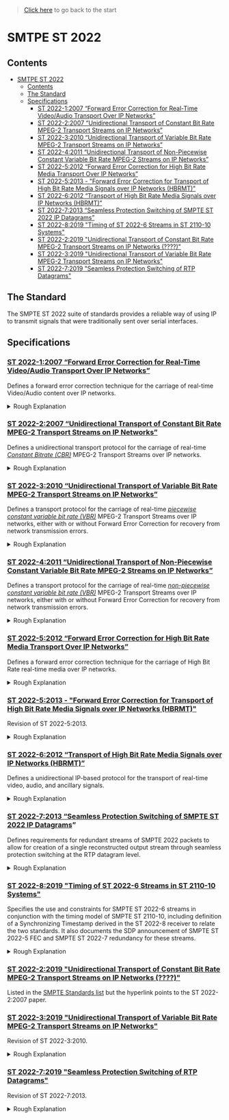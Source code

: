 > [Click here](/README.md) to go back to the start
 
# SMTPE ST 2022

## Contents
- [SMTPE ST 2022](#smtpe-st-2022)
  - [Contents](#contents)
  - [The Standard](#the-standard)
  - [Specifications](#specifications)
    - [ST 2022-1:2007 “Forward Error Correction for Real-Time Video/Audio Transport Over IP Networks”](#st-2022-12007-forward-error-correction-for-real-time-videoaudio-transport-over-ip-networks)
    - [ST 2022-2:2007 “Unidirectional Transport of Constant Bit Rate MPEG-2 Transport Streams on IP Networks”](#st-2022-22007-unidirectional-transport-of-constant-bit-rate-mpeg-2-transport-streams-on-ip-networks)
    - [ST 2022-3:2010 “Unidirectional Transport of Variable Bit Rate MPEG-2 Transport Streams on IP Networks”](#st-2022-32010-unidirectional-transport-of-variable-bit-rate-mpeg-2-transport-streams-on-ip-networks)
    - [ST 2022-4:2011 “Unidirectional Transport of Non-Piecewise Constant Variable Bit Rate MPEG-2 Streams on IP Networks”](#st-2022-42011-unidirectional-transport-of-non-piecewise-constant-variable-bit-rate-mpeg-2-streams-on-ip-networks)
    - [ST 2022-5:2012 “Forward Error Correction for High Bit Rate Media Transport Over IP Networks”](#st-2022-52012-forward-error-correction-for-high-bit-rate-media-transport-over-ip-networks)
    - [ST 2022-5:2013 - "Forward Error Correction for Transport of High Bit Rate Media Signals over IP Networks (HBRMT)"](#st-2022-52013---forward-error-correction-for-transport-of-high-bit-rate-media-signals-over-ip-networks-hbrmt)
    - [ST 2022-6:2012 “Transport of High Bit Rate Media Signals over IP Networks (HBRMT)”](#st-2022-62012-transport-of-high-bit-rate-media-signals-over-ip-networks-hbrmt)
    - [ST 2022-7:2013 “Seamless Protection Switching of SMPTE ST 2022 IP Datagrams”](#st-2022-72013-seamless-protection-switching-of-smpte-st-2022-ip-datagrams)
    - [ST 2022-8:2019 "Timing of ST 2022-6 Streams in ST 2110-10 Systems"](#st-2022-82019-timing-of-st-2022-6-streams-in-st-2110-10-systems)
    - [ST 2022-2:2019 "Unidirectional Transport of Constant Bit Rate MPEG-2 Transport Streams on IP Networks (????)"](#st-2022-22019-unidirectional-transport-of-constant-bit-rate-mpeg-2-transport-streams-on-ip-networks-)
    - [ST 2022-3:2019 "Unidirectional Transport of Variable Bit Rate MPEG-2 Transport Streams on IP Networks"](#st-2022-32019-unidirectional-transport-of-variable-bit-rate-mpeg-2-transport-streams-on-ip-networks)
    - [ST 2022-7:2019 "Seamless Protection Switching of RTP Datagrams"](#st-2022-72019-seamless-protection-switching-of-rtp-datagrams)

## The Standard
The SMPTE ST 2022 suite of standards provides a reliable way of using IP to transmit signals that were traditionally sent over serial interfaces.

## Specifications

### [ST 2022-1:2007 “Forward Error Correction for Real-Time Video/Audio Transport Over IP Networks”](https://ieeexplore.ieee.org/document/7291470)
Defines a forward error correction technique for the carriage of real-time Video/Audio content over IP networks. <details><summary>Rough Explanation</summary>_Defines row/column FEC (Forward Error Correction) for IP video streams. Along with Section 2, this standard has been widely implemented. Row/Column FEC works by grouping IP video packets into logical rows and columns, and then appending one FEC packet to each row and each column.[[1]](https://web.archive.org/web/20151208160422/http://www.tvtechnology.com/insight/0083/smpte--and-the-future-of-video-over-ip/220188)_</details>

### [ST 2022-2:2007 “Unidirectional Transport of Constant Bit Rate MPEG-2 Transport Streams on IP Networks”](https://ieeexplore.ieee.org/document/7291740)
Defines a unidirectional transport protocol for the carriage of real-time [_Constant Bitrate (CBR)_](/README.md#cbr) MPEG-2 Transport Streams over IP networks. <details><summary>Rough Explanation</summary>_Specifies how constant bit rate compressed video signals that are encoded within MPEG-2 transport streams are encapsulated into IP packets. This standard covers the transport layer (RTP and UDP) as well as comments about timing and buffer sizes.[[1]](https://web.archive.org/web/20151208160422/http://www.tvtechnology.com/insight/0083/smpte--and-the-future-of-video-over-ip/220188)_</details>

### [ST 2022-3:2010 “Unidirectional Transport of Variable Bit Rate MPEG-2 Transport Streams on IP Networks”](https://ieeexplore.ieee.org/document/7290021)
Defines a transport protocol for the carriage of real-time [_piecewise constant variable bit rate (VBR)_](/README.md#piecewise-vbr) MPEG-2 Transport Streams over IP networks, either with or without Forward Error Correction for recovery from network transmission errors. <details><summary>Rough Explanation</summary>_Defines IP packets for variable bit-rate MPEG-2 TS streams that are constrained to have a constant bit rate between PCR messages (called piecewise-constant).[[1]](https://web.archive.org/web/20151208160422/http://www.tvtechnology.com/insight/0083/smpte--and-the-future-of-video-over-ip/220188)_</details>

### [ST 2022-4:2011 “Unidirectional Transport of Non-Piecewise Constant Variable Bit Rate MPEG-2 Streams on IP Networks”](https://ieeexplore.ieee.org/document/7290516)
Defines a transport protocol for the carriage of real-time [_non-piecewise constant variable bit rate (VBR)_](/README.md#non-piecewise-vbr) MPEG-2 Transport Streams over IP networks, either with or without Forward Error Correction for recovery from network transmission errors. <details><summary>Rough Explanation</summary>_Similar to Section 3, except that it removes the constraint on bit rates.[[1]](https://web.archive.org/web/20151208160422/http://www.tvtechnology.com/insight/0083/smpte--and-the-future-of-video-over-ip/220188)_</details>

### [ST 2022-5:2012 “Forward Error Correction for High Bit Rate Media Transport Over IP Networks”](https://ieeexplore.ieee.org/document/7291908)
Defines a forward error correction technique for the carriage of High Bit Rate real-time media over IP networks. <details><summary>Rough Explanation</summary>_Expands on Section 1 to allow larger row/column FEC combinations to support signals with bit rates up to 3 Gbps and beyond.[[1]](https://web.archive.org/web/20151208160422/http://www.tvtechnology.com/insight/0083/smpte--and-the-future-of-video-over-ip/220188)_</details>

### [ST 2022-5:2013 - "Forward Error Correction for Transport of High Bit Rate Media Signals over IP Networks (HBRMT)"](https://ieeexplore.ieee.org/document/7291590)
Revision of ST 2022-5:2013. <details><summary>Rough Explanation</summary>TODO: What changed?</details>

### [ST 2022-6:2012 “Transport of High Bit Rate Media Signals over IP Networks (HBRMT)”](https://ieeexplore.ieee.org/document/7289943)
Defines a unidirectional IP-based protocol for the transport of real-time video, audio, and ancillary signals. <details><summary>Rough Explanation</summary>_Specifies a way to transport high bit-rate signals (including uncompressed 3 Gbps 1080p video) that are not encapsulated in MPEG-2 transport streams.[[1]](https://web.archive.org/web/20151208160422/http://www.tvtechnology.com/insight/0083/smpte--and-the-future-of-video-over-ip/220188)_</details>

### [ST 2022-7:2013 “Seamless Protection Switching of SMPTE ST 2022 IP Datagrams](https://ieeexplore.ieee.org/servlet/opac?punumber=7291849)”
Defines requirements for redundant streams of SMPTE 2022 packets to allow for creation of a single reconstructed output stream through seamless protection switching at the RTP datagram level. <details><summary>Rough Explanation</summary>_Describes a way to send two matching streams of packets from a source to a destination over different paths, and have the receiver switch automatically between them. This allows a perfect video signal to be reconstructed at the receiver as long as both paths do not fail simultaneously.[[1]](https://web.archive.org/web/20151208160422/http://www.tvtechnology.com/insight/0083/smpte--and-the-future-of-video-over-ip/220188)_</details>

### [ST 2022-8:2019 "Timing of ST 2022-6 Streams in ST 2110-10 Systems"](https://ieeexplore.ieee.org/document/8716819)
Specifies the use and constraints for SMPTE ST 2022-6 streams in conjunction with the timing model of SMPTE ST 2110-10, including definition of a Synchronizing Timestamp derived in the ST 2022-8 receiver to relate the two standards. It also documents the SDP announcement of SMPTE ST 2022-5 FEC and SMPTE ST 2022-7 redundancy for these streams. <details><summary>Rough Explanation</summary>_TODO_</details>

### [ST 2022-2:2019 "Unidirectional Transport of Constant Bit Rate MPEG-2 Transport Streams on IP Networks (????)"](https://ieeexplore.ieee.org/document/7291740)
Listed in the [SMPTE Standards list](https://www.smpte.org/standards/document-index/st#listing) but the hyperlink points to the ST 2022-2:2007 paper.

### [ST 2022-3:2019 "Unidirectional Transport of Variable Bit Rate MPEG-2 Transport Streams on IP Networks"](https://ieeexplore.ieee.org/document/8813131)
Revision of ST 2022-3:2010. <details><summary>Rough Explanation</summary>TODO: What changed?</details>

### [ST 2022-7:2019 "Seamless Protection Switching of RTP Datagrams"](https://ieeexplore.ieee.org/document/8716822)
Revision of ST 2022-7:2013. <details><summary>Rough Explanation</summary>TODO: What changed?</details>
